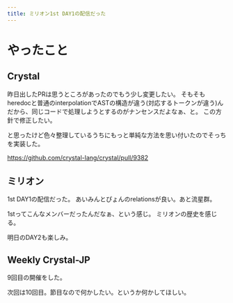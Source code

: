 ```yaml
---
title: ミリオン1st DAY1の配信だった
---
```


# やったこと

## Crystal

昨日出したPRは思うところがあったのでもう少し変更したい。
そもそもheredocと普通のinterpolationでASTの構造が違う(対応するトークンが違う)んだから、同じコードで処理しようとするのがナンセンスだよなぁ、と。
この方針で修正したい。

と思ったけど色々整理しているうちにもっと単純な方法を思い付いたのでそっちを実装した。

<https://github.com/crystal-lang/crystal/pull/9382>

## ミリオン

1st DAY1の配信だった。
あいみんとぴょんのrelationsが良い。あと流星群。

1stってこんなメンバーだったんだなぁ、という感じ。
ミリオンの歴史を感じる。

明日のDAY2も楽しみ。

## Weekly Crystal-JP

9回目の開催をした。

次回は10回目。節目なので何かしたい。というか何かしてほしい。

